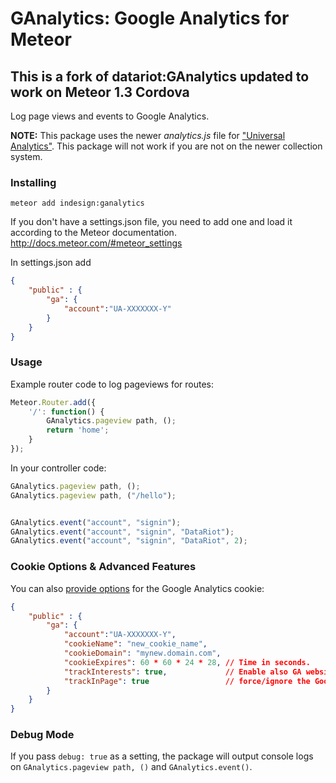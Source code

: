 GAnalytics: Google Analytics for Meteor
===================================

## This is a fork of datariot:GAnalytics updated to work on Meteor 1.3 Cordova

Log page views and events to Google Analytics.

**NOTE:** This package uses the newer *analytics.js* file for ["Universal Analytics"](https://support.google.com/analytics/answer/2790010?hl=en). This package will not work if you are not on the newer collection system. 

### Installing
```
meteor add indesign:ganalytics
```

If you don't have a settings.json file, you need to add one and load it according to the Meteor documentation. http://docs.meteor.com/#meteor_settings

In settings.json add
```json
{
    "public" : {
        "ga": {
            "account":"UA-XXXXXXX-Y"
        }
    }
}
```
### Usage
Example router code to log pageviews for routes:
```js
Meteor.Router.add({
    '/': function() {
        GAnalytics.pageview path, ();
        return 'home';
    }
});
```

In your controller code:
```js
GAnalytics.pageview path, ();
GAnalytics.pageview path, ("/hello");


GAnalytics.event("account", "signin");
GAnalytics.event("account", "signin", "DataRiot");
GAnalytics.event("account", "signin", "DataRiot", 2);
```

### Cookie Options & Advanced Features

You can also [provide options](https://developers.google.com/analytics/devguides/collection/analyticsjs/domains) for the Google Analytics cookie:

```json
{
    "public" : {
        "ga": {
            "account":"UA-XXXXXXX-Y",
            "cookieName": "new_cookie_name",
            "cookieDomain": "mynew.domain.com",
            "cookieExpires": 60 * 60 * 24 * 28, // Time in seconds.
            "trackInterests": true,             // Enable also GA website and
            "trackInPage": true                 // force/ignore the Google check.
        }
    }
}
```

### Debug Mode

If you pass `debug: true` as a setting, the package will output console logs on `GAnalytics.pageview path, ()` and `GAnalytics.event()`.